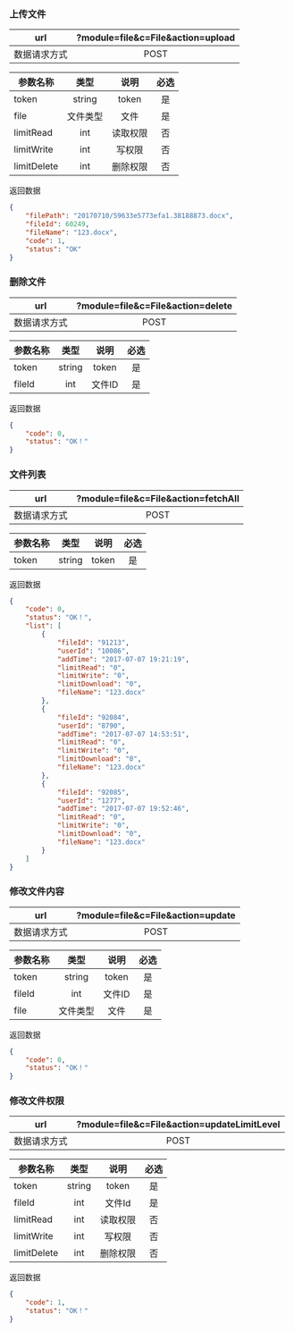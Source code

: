 
### 上传文件
|  url | ?module=file&c=File&action=upload | 
|------|:-----------------------------------------------------:|
|  数据请求方式 | POST | 

|参数名称|类型|说明|必选|
|-------|:---:|:--:|:--:|
|token|string|token|是|
|file|文件类型|文件|是|
|limitRead|int|读取权限|否|
|limitWrite|int|写权限|否|
|limitDelete|int|删除权限|否|

返回数据

```json
{
    "filePath": "20170710/59633e5773efa1.38188873.docx",
    "fileId": 60249,
    "fileName": "123.docx",
    "code": 1,
    "status": "OK"
}
```

### 删除文件
|  url | ?module=file&c=File&action=delete | 
|------|:-----------------------------------------------------:|
|  数据请求方式 | POST | 

|参数名称|类型|说明|必选|
|-------|:---:|:--:|:--:|
|token|string|token|是|
|fileId|int|文件ID|是|

返回数据

```json
{
    "code": 0,
    "status": "OK！"
}
```

### 文件列表
|  url | ?module=file&c=File&action=fetchAll | 
|------|:-----------------------------------------------------:|
|  数据请求方式 | POST | 

|参数名称|类型|说明|必选|
|-------|:---:|:--:|:--:|
|token|string|token|是|

返回数据

```json
{
    "code": 0,
    "status": "OK！",
    "list": [
        {
            "fileId": "91213",
            "userId": "10086",
            "addTime": "2017-07-07 19:21:19",
            "limitRead": "0",
            "limitWrite": "0",
            "limitDownload": "0",
            "fileName": "123.docx"
        },
        {
            "fileId": "92084",
            "userId": "8790",
            "addTime": "2017-07-07 14:53:51",
            "limitRead": "0",
            "limitWrite": "0",
            "limitDownload": "0",
            "fileName": "123.docx"
        },
        {
            "fileId": "92085",
            "userId": "1277",
            "addTime": "2017-07-07 19:52:46",
            "limitRead": "0",
            "limitWrite": "0",
            "limitDownload": "0",
            "fileName": "123.docx"
        }
    ]
}
```

### 修改文件内容
|  url | ?module=file&c=File&action=update | 
|------|:-----------------------------------------------------:|
|  数据请求方式 | POST | 

|参数名称|类型|说明|必选|
|-------|:---:|:--:|:--:|
|token|string|token|是|
|fileId|int|文件ID|是|
|file|文件类型|文件|是|

返回数据

```json
{
    "code": 0,
    "status": "OK！"
}
```

### 修改文件权限
|  url | ?module=file&c=File&action=updateLimitLevel | 
|------|:-----------------------------------------------------:|
|  数据请求方式 | POST | 

|参数名称|类型|说明|必选|
|-------|:---:|:--:|:--:|
|token|string|token|是|
|fileId|int|文件Id|是|
|limitRead|int|读取权限|否|
|limitWrite|int|写权限|否|
|limitDelete|int|删除权限|否|

返回数据

```json
{
    "code": 1,
    "status": "OK！"
}
```
